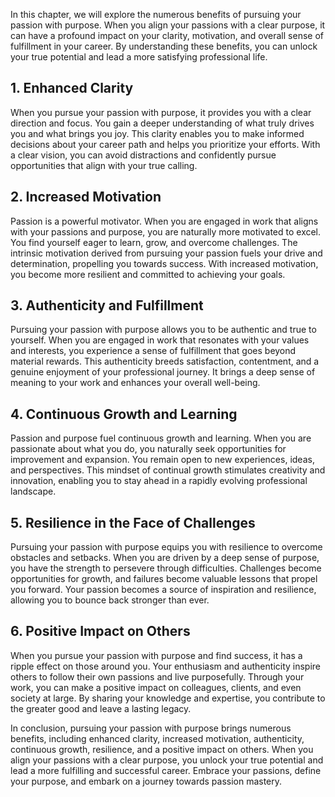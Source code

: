 
In this chapter, we will explore the numerous benefits of pursuing your passion with purpose. When you align your passions with a clear purpose, it can have a profound impact on your clarity, motivation, and overall sense of fulfillment in your career. By understanding these benefits, you can unlock your true potential and lead a more satisfying professional life.

## 1\. Enhanced Clarity

When you pursue your passion with purpose, it provides you with a clear direction and focus. You gain a deeper understanding of what truly drives you and what brings you joy. This clarity enables you to make informed decisions about your career path and helps you prioritize your efforts. With a clear vision, you can avoid distractions and confidently pursue opportunities that align with your true calling.

## 2\. Increased Motivation

Passion is a powerful motivator. When you are engaged in work that aligns with your passions and purpose, you are naturally more motivated to excel. You find yourself eager to learn, grow, and overcome challenges. The intrinsic motivation derived from pursuing your passion fuels your drive and determination, propelling you towards success. With increased motivation, you become more resilient and committed to achieving your goals.

## 3\. Authenticity and Fulfillment

Pursuing your passion with purpose allows you to be authentic and true to yourself. When you are engaged in work that resonates with your values and interests, you experience a sense of fulfillment that goes beyond material rewards. This authenticity breeds satisfaction, contentment, and a genuine enjoyment of your professional journey. It brings a deep sense of meaning to your work and enhances your overall well-being.

## 4\. Continuous Growth and Learning

Passion and purpose fuel continuous growth and learning. When you are passionate about what you do, you naturally seek opportunities for improvement and expansion. You remain open to new experiences, ideas, and perspectives. This mindset of continual growth stimulates creativity and innovation, enabling you to stay ahead in a rapidly evolving professional landscape.

## 5\. Resilience in the Face of Challenges

Pursuing your passion with purpose equips you with resilience to overcome obstacles and setbacks. When you are driven by a deep sense of purpose, you have the strength to persevere through difficulties. Challenges become opportunities for growth, and failures become valuable lessons that propel you forward. Your passion becomes a source of inspiration and resilience, allowing you to bounce back stronger than ever.

## 6\. Positive Impact on Others

When you pursue your passion with purpose and find success, it has a ripple effect on those around you. Your enthusiasm and authenticity inspire others to follow their own passions and live purposefully. Through your work, you can make a positive impact on colleagues, clients, and even society at large. By sharing your knowledge and expertise, you contribute to the greater good and leave a lasting legacy.

In conclusion, pursuing your passion with purpose brings numerous benefits, including enhanced clarity, increased motivation, authenticity, continuous growth, resilience, and a positive impact on others. When you align your passions with a clear purpose, you unlock your true potential and lead a more fulfilling and successful career. Embrace your passions, define your purpose, and embark on a journey towards passion mastery.
